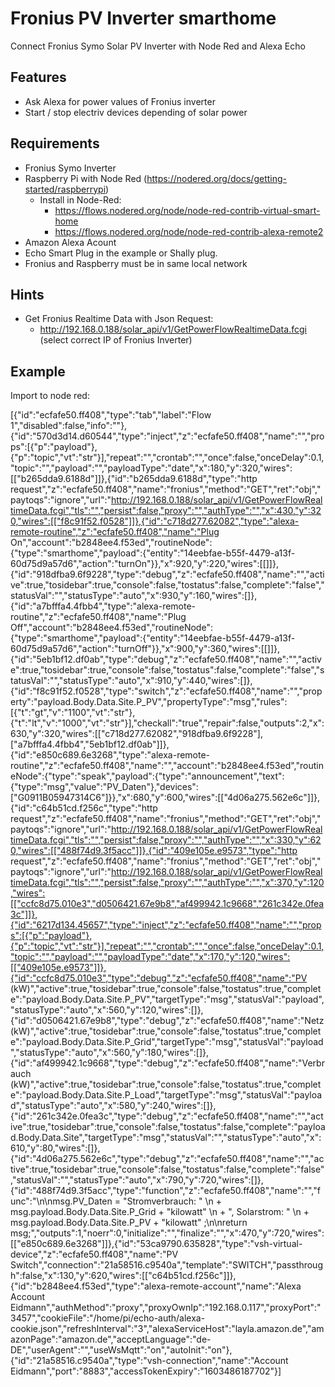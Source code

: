 # Fronius PV Inverter smarthome
Connect Fronius Symo Solar PV Inverter with Node Red and Alexa Echo

## Features

* Ask Alexa for power values of Fronius inverter
* Start / stop electriv devices depending of solar power

## Requirements

* Fronius Symo Inverter
* Raspberry Pi with Node Red (https://nodered.org/docs/getting-started/raspberrypi)
  * Install in Node-Red:
    * https://flows.nodered.org/node/node-red-contrib-virtual-smart-home
    * https://flows.nodered.org/node/node-red-contrib-alexa-remote2
* Amazon Alexa Acount
* Echo Smart Plug in the example or Shally plug.
* Fronius and Raspberry must be in same local network 

## Hints

* Get Fronius Realtime Data with Json Request: 
  * http://192.168.0.188/solar_api/v1/GetPowerFlowRealtimeData.fcgi  (select correct IP of Fronius Inverter)
  

## Example

Import to node red:

[{"id":"ecfafe50.ff408","type":"tab","label":"Flow 1","disabled":false,"info":""},{"id":"570d3d14.d60544","type":"inject","z":"ecfafe50.ff408","name":"","props":[{"p":"payload"},{"p":"topic","vt":"str"}],"repeat":"","crontab":"","once":false,"onceDelay":0.1,"topic":"","payload":"","payloadType":"date","x":180,"y":320,"wires":[["b265dda9.6188d"]]},{"id":"b265dda9.6188d","type":"http request","z":"ecfafe50.ff408","name":"fronius","method":"GET","ret":"obj","paytoqs":"ignore","url":"http://192.168.0.188/solar_api/v1/GetPowerFlowRealtimeData.fcgi","tls":"","persist":false,"proxy":"","authType":"","x":430,"y":320,"wires":[["f8c91f52.f0528"]]},{"id":"c718d277.62082","type":"alexa-remote-routine","z":"ecfafe50.ff408","name":"Plug On","account":"b2848ee4.f53ed","routineNode":{"type":"smarthome","payload":{"entity":"14eebfae-b55f-4479-a13f-60d75d9a57d6","action":"turnOn"}},"x":920,"y":220,"wires":[[]]},{"id":"918dfba9.6f9228","type":"debug","z":"ecfafe50.ff408","name":"","active":true,"tosidebar":true,"console":false,"tostatus":false,"complete":"false","statusVal":"","statusType":"auto","x":930,"y":160,"wires":[]},{"id":"a7bfffa4.4fbb4","type":"alexa-remote-routine","z":"ecfafe50.ff408","name":"Plug Off","account":"b2848ee4.f53ed","routineNode":{"type":"smarthome","payload":{"entity":"14eebfae-b55f-4479-a13f-60d75d9a57d6","action":"turnOff"}},"x":900,"y":360,"wires":[[]]},{"id":"5eb1bf12.df0ab","type":"debug","z":"ecfafe50.ff408","name":"","active":true,"tosidebar":true,"console":false,"tostatus":false,"complete":"false","statusVal":"","statusType":"auto","x":910,"y":440,"wires":[]},{"id":"f8c91f52.f0528","type":"switch","z":"ecfafe50.ff408","name":"","property":"payload.Body.Data.Site.P_PV","propertyType":"msg","rules":[{"t":"gt","v":"1100","vt":"str"},{"t":"lt","v":"1000","vt":"str"}],"checkall":"true","repair":false,"outputs":2,"x":630,"y":320,"wires":[["c718d277.62082","918dfba9.6f9228"],["a7bfffa4.4fbb4","5eb1bf12.df0ab"]]},{"id":"e850c689.6e3268","type":"alexa-remote-routine","z":"ecfafe50.ff408","name":"","account":"b2848ee4.f53ed","routineNode":{"type":"speak","payload":{"type":"announcement","text":{"type":"msg","value":"PV_Daten"},"devices":["G0911B05947314C6"]}},"x":680,"y":600,"wires":[["4d06a275.562e6c"]]},{"id":"c64b51cd.f256c","type":"http request","z":"ecfafe50.ff408","name":"fronius","method":"GET","ret":"obj","paytoqs":"ignore","url":"http://192.168.0.188/solar_api/v1/GetPowerFlowRealtimeData.fcgi","tls":"","persist":false,"proxy":"","authType":"","x":330,"y":620,"wires":[["488f74d9.3f5acc"]]},{"id":"409e105e.e9573","type":"http request","z":"ecfafe50.ff408","name":"fronius","method":"GET","ret":"obj","paytoqs":"ignore","url":"http://192.168.0.188/solar_api/v1/GetPowerFlowRealtimeData.fcgi","tls":"","persist":false,"proxy":"","authType":"","x":370,"y":120,"wires":[["ccfc8d75.010e3","d0506421.67e9b8","af499942.1c9668","261c342e.0fea3c"]]},{"id":"6217d134.45657","type":"inject","z":"ecfafe50.ff408","name":"","props":[{"p":"payload"},{"p":"topic","vt":"str"}],"repeat":"","crontab":"","once":false,"onceDelay":0.1,"topic":"","payload":"","payloadType":"date","x":170,"y":120,"wires":[["409e105e.e9573"]]},{"id":"ccfc8d75.010e3","type":"debug","z":"ecfafe50.ff408","name":"PV (kW)","active":true,"tosidebar":true,"console":false,"tostatus":true,"complete":"payload.Body.Data.Site.P_PV","targetType":"msg","statusVal":"payload","statusType":"auto","x":560,"y":120,"wires":[]},{"id":"d0506421.67e9b8","type":"debug","z":"ecfafe50.ff408","name":"Netz (kW)","active":true,"tosidebar":true,"console":false,"tostatus":true,"complete":"payload.Body.Data.Site.P_Grid","targetType":"msg","statusVal":"payload","statusType":"auto","x":560,"y":180,"wires":[]},{"id":"af499942.1c9668","type":"debug","z":"ecfafe50.ff408","name":"Verbrauch (kW)","active":true,"tosidebar":true,"console":false,"tostatus":true,"complete":"payload.Body.Data.Site.P_Load","targetType":"msg","statusVal":"payload","statusType":"auto","x":580,"y":240,"wires":[]},{"id":"261c342e.0fea3c","type":"debug","z":"ecfafe50.ff408","name":"","active":true,"tosidebar":true,"console":false,"tostatus":false,"complete":"payload.Body.Data.Site","targetType":"msg","statusVal":"","statusType":"auto","x":610,"y":80,"wires":[]},{"id":"4d06a275.562e6c","type":"debug","z":"ecfafe50.ff408","name":"","active":true,"tosidebar":true,"console":false,"tostatus":false,"complete":"false","statusVal":"","statusType":"auto","x":790,"y":720,"wires":[]},{"id":"488f74d9.3f5acc","type":"function","z":"ecfafe50.ff408","name":"","func":"\n\nmsg.PV_Daten = \"Stromverbrauch: \"  \n    + msg.payload.Body.Data.Site.P_Grid + \"kilowatt\" \n    + \", Solarstrom: \"  \n    + msg.payload.Body.Data.Site.P_PV + \"kilowatt\" ;\n\nreturn msg;","outputs":1,"noerr":0,"initialize":"","finalize":"","x":470,"y":720,"wires":[["e850c689.6e3268"]]},{"id":"53ca9790.635828","type":"vsh-virtual-device","z":"ecfafe50.ff408","name":"PV Switch","connection":"21a58516.c9540a","template":"SWITCH","passthrough":false,"x":130,"y":620,"wires":[["c64b51cd.f256c"]]},{"id":"b2848ee4.f53ed","type":"alexa-remote-account","name":"Alexa Account Eidmann","authMethod":"proxy","proxyOwnIp":"192.168.0.117","proxyPort":"3457","cookieFile":"/home/pi/echo-auth/alexa-cookie.json","refreshInterval":"3","alexaServiceHost":"layla.amazon.de","amazonPage":"amazon.de","acceptLanguage":"de-DE","userAgent":"","useWsMqtt":"on","autoInit":"on"},{"id":"21a58516.c9540a","type":"vsh-connection","name":"Account Eidmann","port":"8883","accessTokenExpiry":"1603486187702"}]
